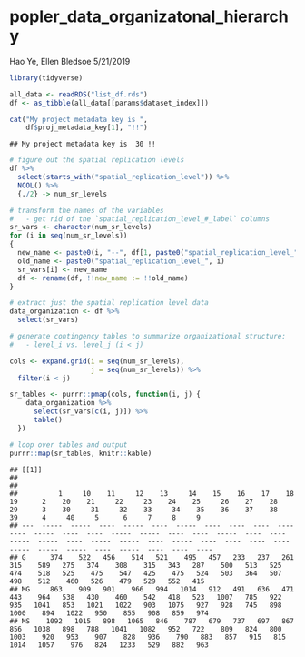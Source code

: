 popler\_data\_organizatonal\_hierarchy
================
Hao Ye, Ellen Bledsoe
5/21/2019

``` r
library(tidyverse)

all_data <- readRDS("list_df.rds")
df <- as_tibble(all_data[[params$dataset_index]])

cat("My project metadata key is ", 
    df$proj_metadata_key[1], "!!")
```

    ## My project metadata key is  30 !!

``` r
# figure out the spatial replication levels
df %>% 
  select(starts_with("spatial_replication_level")) %>%
  NCOL() %>%
  {./2} -> num_sr_levels
```

``` r
# transform the names of the variables
#   - get rid of the `spatial_replication_level_#_label` columns
sr_vars <- character(num_sr_levels)
for (i in seq(num_sr_levels))
{
  new_name <- paste0(i, "--", df[1, paste0("spatial_replication_level_", i, "_label")])
  old_name <- paste0("spatial_replication_level_", i)
  sr_vars[i] <- new_name
  df <- rename(df, !!new_name := !!old_name)
}
```

``` r
# extract just the spatial replication level data
data_organization <- df %>%
  select(sr_vars)
```

``` r
# generate contingency tables to summarize organizational structure:
#   - level_i vs. level_j (i < j)

cols <- expand.grid(i = seq(num_sr_levels), 
                    j = seq(num_sr_levels)) %>%
  filter(i < j)

sr_tables <- purrr::pmap(cols, function(i, j) {
    data_organization %>%
      select(sr_vars[c(i, j)]) %>%
      table()
  })
```

``` r
# loop over tables and output
purrr::map(sr_tables, knitr::kable)
```

    ## [[1]]
    ## 
    ## 
    ##          1     10    11     12    13     14    15    16    17    18    19      2    20    21     22     23    24    25     26    27    28     29      3    30     31     32    33     34    35    36    37    38     39      4     40     5      6     7     8     9
    ## ---  -----  -----  ----  -----  ----  -----  ----  ----  ----  ----  ----  -----  ----  ----  -----  -----  ----  ----  -----  ----  ----  -----  -----  ----  -----  -----  ----  -----  ----  ----  ----  ----  -----  -----  -----  ----  -----  ----  ----  ----
    ## G      374    522   456    514   521    495   457   233   237   261   315    589   275   374    308    315   343   287    500   513   525    474    518   525    475    547   425    475   524   503   364   507    498    512    460   526    479   529   552   415
    ## MG     863    909   901    966   994   1014   912   491   636   471   443    964   538   430    460    542   418   523   1007   785   922    935   1041   853   1021   1022   903   1075   927   928   745   898   1000    894   1022   950    855   908   859   974
    ## MS    1092   1015   898   1065   846    787   679   737   697   867   856   1038   898   788   1041   1082   952   722    809   824   800   1003    920   953    907    828   936    790   883   857   915   815   1014   1057    976   824   1233   529   882   963
